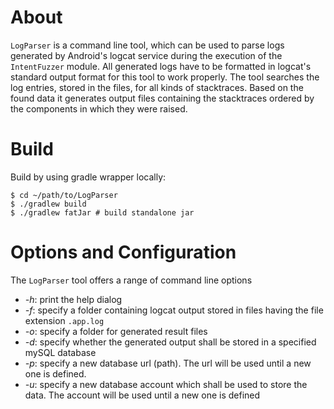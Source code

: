 # About
`LogParser` is a command line tool, which can be used to parse logs generated by Android's logcat service during the execution of the `IntentFuzzer` module. All generated logs have to be formatted in logcat's standard output format for this tool to work properly. The tool searches the log entries, stored in the files, for all kinds of stacktraces. Based on the found data it generates output files containing the stacktraces ordered by the components in which they were raised.

# Build
Build by using gradle wrapper locally:  
```console
$ cd ~/path/to/LogParser  
$ ./gradlew build  
$ ./gradlew fatJar # build standalone jar  
```

# Options and Configuration
The `LogParser` tool offers a range of command line options
 - *-h*: print the help dialog
 - *-f*: specify a folder containing logcat output stored in files having the file extension `.app.log`
 - *-o*: specify a folder for generated result files
 - *-d*: specify whether the generated output shall be stored in a specified mySQL database
 - *-p*: specify a new database url (path). The url will be used until a new one is defined.
 - *-u*: specify a new database account which shall be used to store the data. The account will be used until a new one is defined
